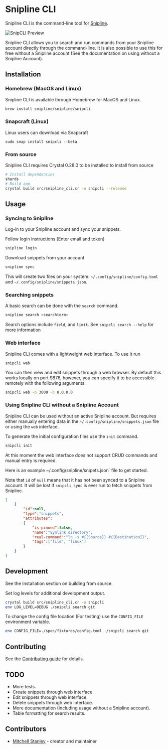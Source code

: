 # Snipline CLI

Snipline CLI is the command-line tool for [Snipline](https://snipline.io).

![SnipCLI Preview](https://f002.backblazeb2.com/file/ms-uploads/snipline/2019-07-10%2010.41.26.gif)

Snipline CLI allows you to search and run commands from your Snipline account directly through the command-line. It is also possible to use this for free without a Snipline account (See the documentation on using without a Snipline Account).

## Installation

### Homebrew (MacOS and Linux)

Snipline CLI is available through Homebrew for MacOS and Linux.

```bash
brew install snipline/snipline/snipcli
```

### Snapcraft (Linux)

Linux users can download via Snapcraft

```
sudo snap install snipcli --beta
```

### From source

Snipline CLI requires Crystal 0.28.0 to be installed to install from source

```bash
# Install dependencies
shards
# Build app
crystal build src/snipline_cli.cr -o snipcli --release
```

## Usage

### Syncing to Snipline

Log-in to your Snipline account and sync your snippets.

Follow login instructions (Enter email and token)

```bash
snipline login
```

Download snippets from your account

```bash
snipline sync
```

This will create two files on your system: `~/.config/snipline/config.toml` and `~/.config/snipline/snippets.json`.

### Searching snippets

A basic search can be done with the `search` command.

```bash
snipline search <searchterm>
```

Search options include `field`, and `limit`. See `snipcli search --help` for more information

### Web interface

Snipline CLI comes with a lightweight web interface. To use it run

```
snipcli web
```

You can then view and edit snippets through a web browser. By default this works locally on port 9876, however, you can specify it to be accessible remotely with the following arguments.

```bash
snipcli web -p 3000 -b 0.0.0.0
```

### Using Snipline CLI without a Snipline Account

Snipline CLI can be used without an active Snipline account. But requires either manually entering data in the `~/.config/snipline/snippets.json` file or using the `web` interface.

To generate the initial configuration files use the `init` command.

```bash
snipcli init
```

At this moment the web interface does not support CRUD commands and manual entry is required.

Here is an example ~/.config/snipline/snipets.json` file to get started.

Note that `id` of `null` means that it has not been synced to a Snipline account. It will be lost if `snipcli sync` is ever run to fetch snippets from Snipline.

```json
[
    {
        "id":null,
        "type":"snippets",
        "attributes":
        {
            "is-pinned":false,
            "name":"Symlink directory",
            "real-command":"ln -s #{[Source]} #{[Destination]}",
            "tags":["file", "linux"]
        }
    }
]
```

## Development

See the Installation section on building from source. 

Set log levels for additional development output.

```bash
crystal build src/snipline_cli.cr -o snipcli
env LOG_LEVEL=DEBUG ./snipcli search git
```

To change the config file location (For testing) use the `CONFIG_FILE` environment variable.

```bash
env CONFIG_FILE=./spec/fixtures/config.toml ./snipcli search git
```

## Contributing

See the [Contributing guide](CONTRIBUTING.md) for details.

## TODO

* More tests.
* Create snippets through web interface.
* Edit snippets through web interface.
* Delete snippets through web interface.
* More documentation (Including usage without a Snipline account).
* Table formatting for search results.

## Contributors

- [Mitchell Stanley](https://github.com/acoustep) - creator and maintainer
